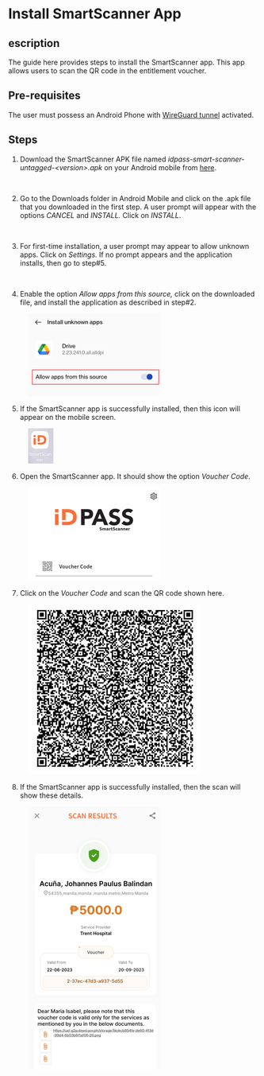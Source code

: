 # Install SmartScanner App

## escription  <a href="#description" id="description"></a>

The guide here provides steps to install the SmartScanner app. This app allows users to scan the QR code in the entitlement voucher.

## Pre-requisites <a href="#pre-requisites" id="pre-requisites"></a>

The user must possess an Android Phone with [WireGuard tunnel](https://app.gitbook.com/o/bnTr6Kp4z4CXR4QVIPSa/s/yo3DQVnJdJ1Ym7dquuyV/guides/how-to-guides/install-wireguard-app-and-activate-tunnel) activated.

## Steps <a href="#steps" id="steps"></a>

1. Download the SmartScanner APK file named _idpass-smart-scanner-untagged-\<version>.apk_ on your Android mobile from [here](https://drive.google.com/drive/folders/1FMQQtPcKeDnhM3vfR-\_EQHeEvzaPKhfq?usp=drive\_link).

<figure><img src="https://files.gitbook.com/v0/b/gitbook-x-prod.appspot.com/o/spaces%2Fyo3DQVnJdJ1Ym7dquuyV%2Fuploads%2FLf81QdlMwMQKJdoShi0M%2Fimage.png?alt=media&#x26;token=8addbe6e-ff12-4821-8a56-bbfe260af11a" alt=""><figcaption></figcaption></figure>

2. Go to the Downloads folder in Android Mobile and click on the .apk file that you downloaded in the first step. A user prompt will appear with the options _CANCEL_ and _INSTALL._ Click on _INSTALL_.

<figure><img src="https://files.gitbook.com/v0/b/gitbook-x-prod.appspot.com/o/spaces%2Fyo3DQVnJdJ1Ym7dquuyV%2Fuploads%2FAxWMaz5TyaoTQTDSQyb9%2Fimage.png?alt=media&#x26;token=3be2adaa-5574-4e23-9a7c-11a978dcc772" alt=""><figcaption></figcaption></figure>

3. For first-time installation, a user prompt may appear to allow unknown apps. Click on _Settings._ If no prompt appears and the application installs, then go to step#5.

<figure><img src="https://files.gitbook.com/v0/b/gitbook-x-prod.appspot.com/o/spaces%2Fyo3DQVnJdJ1Ym7dquuyV%2Fuploads%2FW2bcCG7uqh0d1U6zDk7q%2Fimage.png?alt=media&#x26;token=9f48fd6b-5662-4995-a48a-447ae9c5fcde" alt=""><figcaption></figcaption></figure>

4. Enable the option _Allow apps from this source,_ click on the downloaded file, and install the application as described in step#2.

<figure><img src="../../.gitbook/assets/allow-apps.png" alt=""><figcaption></figcaption></figure>

5. If the SmartScanner app is successfully installed, then this icon will appear on the mobile screen.

<figure><img src="../../.gitbook/assets/smart-scanner-app-icon.png" alt=""><figcaption></figcaption></figure>

6. Open the SmartScanner app. It should show the option _Voucher Code_.

<figure><img src="../../.gitbook/assets/voucher-code-command.png" alt=""><figcaption></figcaption></figure>

7. Click on the _Voucher Code_ and scan the QR code shown here.

<figure><img src="../../.gitbook/assets/entitlement-voucher-qr-code.png" alt=""><figcaption></figcaption></figure>

8. If the SmartScanner app is successfully installed, then the scan will show these details.

<figure><img src="../../.gitbook/assets/entitlement-voucher-qr-scan (1).png" alt=""><figcaption></figcaption></figure>
